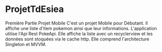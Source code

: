 # ProjetTdEsiea
Première Partie Projet Mobile
C'est un projet Mobile pour Débutant.
Il affiche une liste d'item pokemon ainsi que leur informations.
L'application utilise l'Api Rest PokeApi.
Elle affiche la liste avec un recyclerview et les données sont stoquées via le cache http.
Elle comprend l'architecture Singleton et MVVM.

